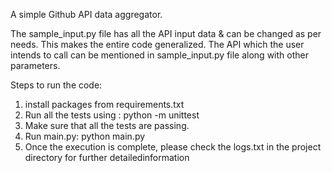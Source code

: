 A simple Github API data aggregator.

The sample_input.py file has all the API input data & can be changed as per needs.
This makes the entire code generalized. The API which the user intends to call can be mentioned 
in sample_input.py file along with other parameters.

Steps to run the code: 
1. install packages from requirements.txt
2. Run all the tests using : python -m unittest
3. Make sure that all the tests are passing.
4. Run main.py: python main.py
5. Once the execution is complete, please check the logs.txt in the project directory
   for further detailedinformation
